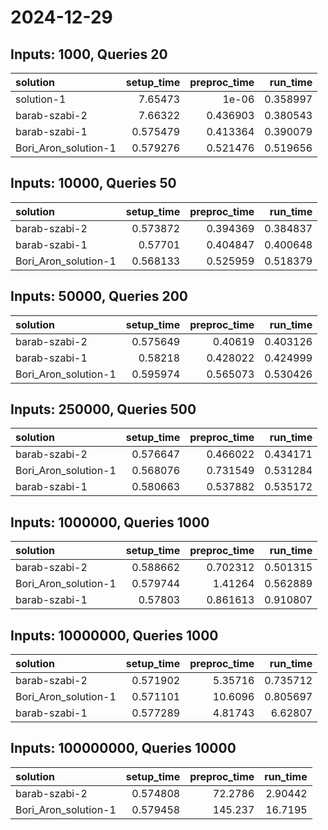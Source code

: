 # 2024-12-29

## Inputs: 1000, Queries 20

| solution             |   setup_time |   preproc_time |   run_time |
|:---------------------|-------------:|---------------:|-----------:|
| solution-1           |     7.65473  |       1e-06    |   0.358997 |
| barab-szabi-2        |     7.66322  |       0.436903 |   0.380543 |
| barab-szabi-1        |     0.575479 |       0.413364 |   0.390079 |
| Bori_Aron_solution-1 |     0.579276 |       0.521476 |   0.519656 |

## Inputs: 10000, Queries 50

| solution             |   setup_time |   preproc_time |   run_time |
|:---------------------|-------------:|---------------:|-----------:|
| barab-szabi-2        |     0.573872 |       0.394369 |   0.384837 |
| barab-szabi-1        |     0.57701  |       0.404847 |   0.400648 |
| Bori_Aron_solution-1 |     0.568133 |       0.525959 |   0.518379 |

## Inputs: 50000, Queries 200

| solution             |   setup_time |   preproc_time |   run_time |
|:---------------------|-------------:|---------------:|-----------:|
| barab-szabi-2        |     0.575649 |       0.40619  |   0.403126 |
| barab-szabi-1        |     0.58218  |       0.428022 |   0.424999 |
| Bori_Aron_solution-1 |     0.595974 |       0.565073 |   0.530426 |

## Inputs: 250000, Queries 500

| solution             |   setup_time |   preproc_time |   run_time |
|:---------------------|-------------:|---------------:|-----------:|
| barab-szabi-2        |     0.576647 |       0.466022 |   0.434171 |
| Bori_Aron_solution-1 |     0.568076 |       0.731549 |   0.531284 |
| barab-szabi-1        |     0.580663 |       0.537882 |   0.535172 |

## Inputs: 1000000, Queries 1000

| solution             |   setup_time |   preproc_time |   run_time |
|:---------------------|-------------:|---------------:|-----------:|
| barab-szabi-2        |     0.588662 |       0.702312 |   0.501315 |
| Bori_Aron_solution-1 |     0.579744 |       1.41264  |   0.562889 |
| barab-szabi-1        |     0.57803  |       0.861613 |   0.910807 |

## Inputs: 10000000, Queries 1000

| solution             |   setup_time |   preproc_time |   run_time |
|:---------------------|-------------:|---------------:|-----------:|
| barab-szabi-2        |     0.571902 |        5.35716 |   0.735712 |
| Bori_Aron_solution-1 |     0.571101 |       10.6096  |   0.805697 |
| barab-szabi-1        |     0.577289 |        4.81743 |   6.62807  |

## Inputs: 100000000, Queries 10000

| solution             |   setup_time |   preproc_time |   run_time |
|:---------------------|-------------:|---------------:|-----------:|
| barab-szabi-2        |     0.574808 |        72.2786 |    2.90442 |
| Bori_Aron_solution-1 |     0.579458 |       145.237  |   16.7195  |